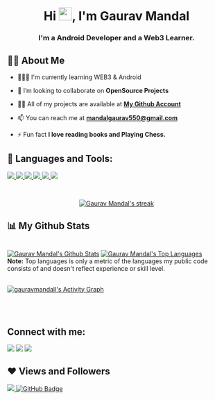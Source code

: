 <h1 align="center">Hi <img src="https://raw.githubusercontent.com/MartinHeinz/MartinHeinz/master/wave.gif" width="30px">, I'm Gaurav Mandal</h1>
<h3 align="center">I'm a Android Developer and a Web3 Learner.</h3>


## 🙋‍♂️ About Me

- 👨🏽‍💻 I'm currently learning WEB3 & Android

- 👯 I’m looking to collaborate on **OpenSource Projects**

- 👨‍💻 All of my projects are available at **[My Github Account](https://github.com/gauravmandall)**

- 📫 You can reach me at **mandalgaurav550@gmail.com**

- ⚡ Fun fact **I love reading books and Playing Chess.**

## 🚀 Languages and Tools:

<p align="left"> 
    
  <a href="https://www.python.org" target="_blank"> <img src="https://img.icons8.com/color/48/000000/python.png"/> </a> 
  <a href="https://git-scm.com/" target="_blank"> <img src="https://img.icons8.com/color/48/000000/git.png"/> </a>
  <a href="https://developer.android.com/" target="_blank"> <img src="https://img.icons8.com/fluency/48/000000/android-os.png"/> </a> 
  <a href="https://firebase.google.com/" target="_blank"> <img src="https://img.icons8.com/color/48/000000/google-firebase-console.png"/> </a>
  <a href="https://www.figma.com/" target="_blank"> <img src="https://img.icons8.com/color/48/000000/figma--v2.png"/> </a>
  <a href="https://ethereum.org/" target="_blank"> <img src="https://img.icons8.com/fluency/48/000000/ethereum.png"/> </a>
</p>
<br/>
<p align="center"><a href="https://github.com/gauravmandall/github-readme-streak-stats">
        <img title="🔥 Get streak stats for your profile at git.io/streak-stats" alt="Gaurav Mandal's streak" src="https://github-readme-streak-stats.herokuapp.com/?user=gauravmandall&theme=black-ice&hide_border=true&stroke=0000&background=060A0CD0"/>
</a></p>

## 📊 My Github Stats

  <br/>
    <a href="https://github.com/gauravmandall/github-readme-stats"><img alt="Gaurav Mandal's Github Stats" src="https://github-readme-stats.vercel.app/api?username=gauravmandall&show_icons=true&count_private=true&theme=react&hide_border=true&bg_color=0D1117" /></a>
  <a href="https://github.com/gauravmandall/github-readme-stats"><img alt="Gaurav Mandal's Top Languages" src="https://github-readme-stats.vercel.app/api/top-langs/?username=gauravmandall&langs_count=8&count_private=true&layout=compact&theme=react&hide_border=true&bg_color=0D1117" /></a>
  <br/>
  <b>Note:</b> Top languages is only a metric of the languages my public code consists of and doesn't reflect experience or skill level.


<br/>
<br/>

<a href="https://github.com/gauravmandall/github-readme-activity-graph"><img alt="gauravmandall's Activity Graph" src="https://activity-graph.herokuapp.com/graph?username=gauravmandall&bg_color=0D1117&color=5BCDEC&line=5BCDEC&point=FFFFFF&hide_border=true" /></a>

<br/>
<br/>

## Connect with me:
<p align="left">

<a href = "https://www.linkedin.com/in/gauravmandall/"><img src="https://img.icons8.com/fluent/48/000000/linkedin.png"/></a>
<a href = "https://twitter.com/gauravmandall"><img src="https://img.icons8.com/fluent/48/000000/twitter.png"/></a>
<a href = "https://www.instagram.com/gaurav.mandall/"><img src="https://img.icons8.com/fluent/48/000000/instagram-new.png"/></a>


</p>

## ❤ Views and Followers
<a href="https://github.com/Meghna-DAS/github-profile-views-counter">
    <img src="https://komarev.com/ghpvc/?username=gauravmandall">
</a>
<a href="https://github.com/gauravmandall?tab=followers"><img src="https://img.shields.io/github/followers/gauravmandall?label=Followers&style=social" alt="GitHub Badge"></a>
